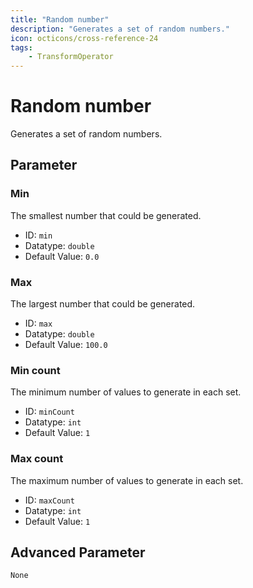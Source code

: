 ```yaml
---
title: "Random number"
description: "Generates a set of random numbers."
icon: octicons/cross-reference-24
tags: 
    - TransformOperator
---
```

# Random number
<!-- This file was generated - DO NOT CHANGE IT MANUALLY -->



Generates a set of random numbers.


## Parameter

### Min

The smallest number that could be generated.

- ID: `min`
- Datatype: `double`
- Default Value: `0.0`



### Max

The largest number that could be generated.

- ID: `max`
- Datatype: `double`
- Default Value: `100.0`



### Min count

The minimum number of values to generate in each set.

- ID: `minCount`
- Datatype: `int`
- Default Value: `1`



### Max count

The maximum number of values to generate in each set.

- ID: `maxCount`
- Datatype: `int`
- Default Value: `1`





## Advanced Parameter

`None`